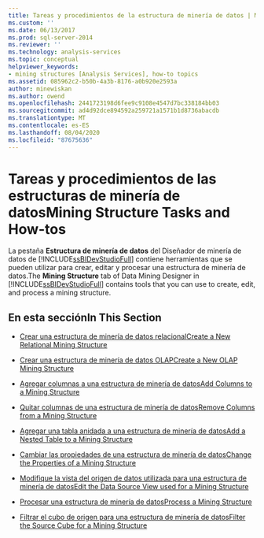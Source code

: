```yaml
---
title: Tareas y procedimientos de la estructura de minería de datos | Microsoft Docs
ms.custom: ''
ms.date: 06/13/2017
ms.prod: sql-server-2014
ms.reviewer: ''
ms.technology: analysis-services
ms.topic: conceptual
helpviewer_keywords:
- mining structures [Analysis Services], how-to topics
ms.assetid: 085962c2-b50b-4a3b-8176-a0b920e2593a
author: minewiskan
ms.author: owend
ms.openlocfilehash: 2441723198d6fee9c9108e4547d7bc338184bb03
ms.sourcegitcommit: ad4d92dce894592a259721a1571b1d8736abacdb
ms.translationtype: MT
ms.contentlocale: es-ES
ms.lasthandoff: 08/04/2020
ms.locfileid: "87675636"
---
```

# <a name="mining-structure-tasks-and-how-tos"></a><span data-ttu-id="c6752-102">Tareas y procedimientos de las estructuras de minería de datos</span><span class="sxs-lookup"><span data-stu-id="c6752-102">Mining Structure Tasks and How-tos</span></span>
  <span data-ttu-id="c6752-103">La pestaña **Estructura de minería de datos** del Diseñador de minería de datos de [!INCLUDE[ssBIDevStudioFull](../../includes/ssbidevstudiofull-md.md)] contiene herramientas que se pueden utilizar para crear, editar y procesar una estructura de minería de datos.</span><span class="sxs-lookup"><span data-stu-id="c6752-103">The **Mining Structure** tab of Data Mining Designer in [!INCLUDE[ssBIDevStudioFull](../../includes/ssbidevstudiofull-md.md)] contains tools that you can use to create, edit, and process a mining structure.</span></span>  
  
## <a name="in-this-section"></a><span data-ttu-id="c6752-104">En esta sección</span><span class="sxs-lookup"><span data-stu-id="c6752-104">In This Section</span></span>  
  
-   [<span data-ttu-id="c6752-105">Crear una estructura de minería de datos relacional</span><span class="sxs-lookup"><span data-stu-id="c6752-105">Create a New Relational Mining Structure</span></span>](create-a-new-relational-mining-structure.md)  
  
-   [<span data-ttu-id="c6752-106">Crear una estructura de minería de datos OLAP</span><span class="sxs-lookup"><span data-stu-id="c6752-106">Create a New OLAP Mining Structure</span></span>](create-a-new-olap-mining-structure.md)  
  
-   [<span data-ttu-id="c6752-107">Agregar columnas a una estructura de minería de datos</span><span class="sxs-lookup"><span data-stu-id="c6752-107">Add Columns to a Mining Structure</span></span>](add-columns-to-a-mining-structure.md)  
  
-   [<span data-ttu-id="c6752-108">Quitar columnas de una estructura de minería de datos</span><span class="sxs-lookup"><span data-stu-id="c6752-108">Remove Columns from a Mining Structure</span></span>](remove-columns-from-a-mining-structure.md)  
  
-   [<span data-ttu-id="c6752-109">Agregar una tabla anidada a una estructura de minería de datos</span><span class="sxs-lookup"><span data-stu-id="c6752-109">Add a Nested Table to a Mining Structure</span></span>](add-a-nested-table-to-a-mining-structure.md)  
  
-   [<span data-ttu-id="c6752-110">Cambiar las propiedades de una estructura de minería de datos</span><span class="sxs-lookup"><span data-stu-id="c6752-110">Change the Properties of a Mining Structure</span></span>](change-the-properties-of-a-mining-structure.md)  
  
-   [<span data-ttu-id="c6752-111">Modifique la vista del origen de datos utilizada para una estructura de minería de datos</span><span class="sxs-lookup"><span data-stu-id="c6752-111">Edit the Data Source View used for a Mining Structure</span></span>](edit-the-data-source-view-used-for-a-mining-structure.md)  
  
-   [<span data-ttu-id="c6752-112">Procesar una estructura de minería de datos</span><span class="sxs-lookup"><span data-stu-id="c6752-112">Process a Mining Structure</span></span>](process-a-mining-structure.md)  
  
-   [<span data-ttu-id="c6752-113">Filtrar el cubo de origen para una estructura de minería de datos</span><span class="sxs-lookup"><span data-stu-id="c6752-113">Filter the Source Cube for a Mining Structure</span></span>](../filter-the-source-cube-for-a-mining-structure.md)  
  
  
